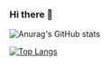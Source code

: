 ### Hi there 👋

<!--
**wangyongtest/wangyongtest** is a ✨ _special_ ✨ repository because its `README.md` (this file) appears on your GitHub profile.

Here are some ideas to get you started:

- 🔭 I’m currently working on ...
- 🌱 I’m currently learning ...
- 👯 I’m looking to collaborate on ...
- 🤔 I’m looking for help with ...
- 💬 Ask me about ...
- 📫 How to reach me: ...
- 😄 Pronouns: ...
- ⚡ Fun fact: ...
-->
![Anurag's GitHub stats](https://github-readme-stats.vercel.app/api?username=wangyongtest&theme=gruvbox&show_icons=true)

[![Top Langs](https://github-readme-stats.vercel.app/api/top-langs/?username=wangyongtest&layout=compact)](https://github.com/anuraghazra/github-readme-stats)

